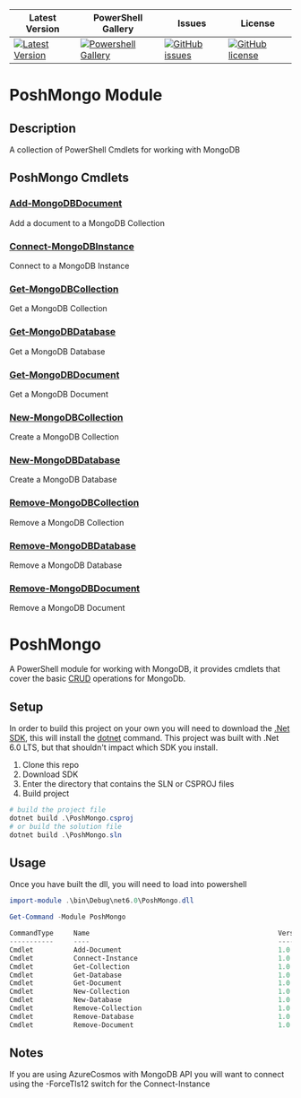 | Latest Version | PowerShell Gallery | Issues | License |
|-----------------|----------------|----------------|----------------|
| [![Latest Version](https://img.shields.io/github/v/tag/PoshMongo/PoshMongo)](https://github.com/PoshMongo/PoshMongo/tags) | [![Powershell Gallery](https://img.shields.io/powershellgallery/dt/PoshMongo)](https://www.powershellgallery.com/packages/PoshMongo) | [![GitHub issues](https://img.shields.io/github/issues/PoshMongo/PoshMongo)](https://github.com/PoshMongo/PoshMongo/issues) | [![GitHub license](https://img.shields.io/github/license/PoshMongo/PoshMongo)](https://github.com/PoshMongo/PoshMongo/blob/master/LICENSE) |
# PoshMongo Module

## Description

A collection of PowerShell Cmdlets for working with MongoDB

## PoshMongo Cmdlets

### [Add-MongoDBDocument](Docs/Add-MongoDBDocument.md)

Add a document to a MongoDB Collection

### [Connect-MongoDBInstance](Docs/Connect-MongoDBInstance.md)

Connect to a MongoDB Instance

### [Get-MongoDBCollection](Docs/Get-MongoDBCollection.md)

Get a MongoDB Collection

### [Get-MongoDBDatabase](Docs/Get-MongoDBDatabase.md)

Get a MongoDB Database

### [Get-MongoDBDocument](Docs/Get-MongoDBDocument.md)

Get a MongoDB Document

### [New-MongoDBCollection](Docs/New-MongoDBCollection.md)

Create a MongoDB Collection

### [New-MongoDBDatabase](Docs/New-MongoDBDatabase.md)

Create a MongoDB Database

### [Remove-MongoDBCollection](Docs/Remove-MongoDBCollection.md)

Remove a MongoDB Collection

### [Remove-MongoDBDatabase](Docs/Remove-MongoDBDatabase.md)

Remove a MongoDB Database

### [Remove-MongoDBDocument](Docs/Remove-MongoDBDocument.md)

Remove a MongoDB Document

# PoshMongo
A PowerShell module for working with MongoDB, it provides cmdlets that cover the basic [CRUD](https://www.mongodb.com/developer/languages/csharp/csharp-crud-tutorial/) operations for MongoDb.

## Setup
In order to build this project on your own you will need to download the [.Net SDK](https://dotnet.microsoft.com/en-us/download), this will install the [dotnet](https://learn.microsoft.com/en-us/dotnet/core/tools/dotnet) command. This project was built with .Net 6.0 LTS, but that shouldn't impact which SDK you install.

1. Clone this repo
2. Download SDK
3. Enter the directory that contains the SLN or CSPROJ files
4. Build project

```powershell
# build the project file
dotnet build .\PoshMongo.csproj
# or build the solution file
dotnet build .\PoshMongo.sln
```

## Usage
Once you have built the dll, you will need to load into powershell

```powershell
import-module .\bin\Debug\net6.0\PoshMongo.dll

Get-Command -Module PoshMongo

CommandType     Name                                               Version    Source
-----------     ----                                               -------    ------
Cmdlet          Add-Document                                       1.0.0.0    PoshMongo
Cmdlet          Connect-Instance                                   1.0.0.0    PoshMongo
Cmdlet          Get-Collection                                     1.0.0.0    PoshMongo
Cmdlet          Get-Database                                       1.0.0.0    PoshMongo
Cmdlet          Get-Document                                       1.0.0.0    PoshMongo
Cmdlet          New-Collection                                     1.0.0.0    PoshMongo
Cmdlet          New-Database                                       1.0.0.0    PoshMongo
Cmdlet          Remove-Collection                                  1.0.0.0    PoshMongo
Cmdlet          Remove-Database                                    1.0.0.0    PoshMongo
Cmdlet          Remove-Document                                    1.0.0.0    PoshMongo
```

## Notes
If you are using AzureCosmos with MongoDB API you will want to connect using the -ForceTls12 switch for the Connect-Instance
